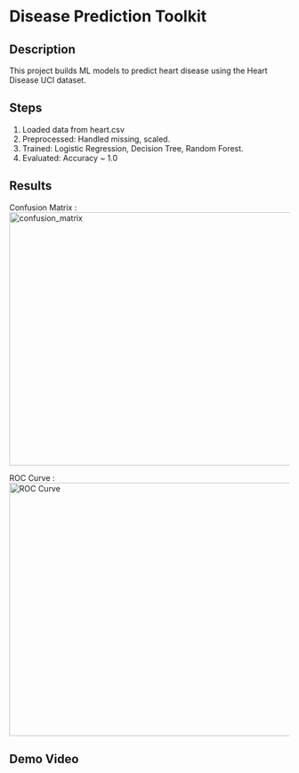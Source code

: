 # Disease Prediction Toolkit

## Description
This project builds ML models to predict heart disease using the Heart Disease UCI dataset.

## Steps
1. Loaded data from heart.csv
2. Preprocessed: Handled missing, scaled.
3. Trained: Logistic Regression, Decision Tree, Random Forest.
4. Evaluated: Accuracy ~ 1.0 

## Results
Confusion Matrix : 
<img width="552" height="455" alt="confusion_matrix" src="https://github.com/user-attachments/assets/5c39a70c-359f-4e0e-afbb-b0184889c835" />

ROC Curve :
<img width="587" height="455" alt="ROC Curve" src="https://github.com/user-attachments/assets/39d4c832-de72-47bb-9f67-5e3b9d838e5d" />

## Demo Video

